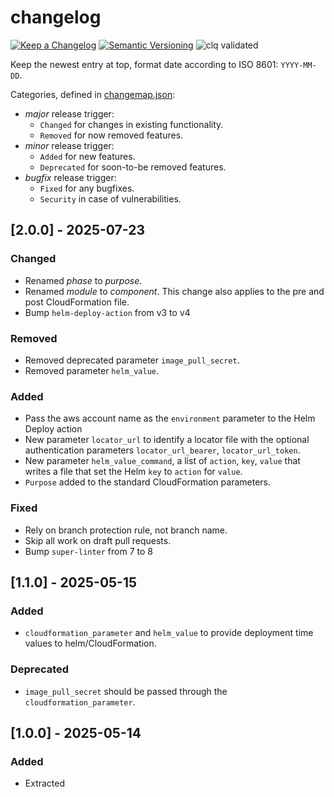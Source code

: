 # changelog

[![Keep a Changelog](https://img.shields.io/badge/Keep%20a%20Changelog-1.0.0-informational)](https://keepachangelog.com/en/1.0.0/)
[![Semantic Versioning](https://img.shields.io/badge/Semantic%20Versioning-2.0.0-informational)](https://semver.org/spec/v2.0.0.html)
![clq validated](https://img.shields.io/badge/clq-validated-success)

Keep the newest entry at top, format date according to ISO 8601: `YYYY-MM-DD`.

Categories, defined in [changemap.json](.github/clq/changemap.json):

- *major* release trigger:
  - `Changed` for changes in existing functionality.
  - `Removed` for now removed features.
- *minor* release trigger:
  - `Added` for new features.
  - `Deprecated` for soon-to-be removed features.
- *bugfix* release trigger:
  - `Fixed` for any bugfixes.
  - `Security` in case of vulnerabilities.

## [2.0.0] - 2025-07-23

### Changed

- Renamed *phase* to *purpose*.
- Renamed *module* to *component*. This change also applies to the pre and post CloudFormation file.
- Bump `helm-deploy-action` from v3 to v4

### Removed

- Removed deprecated parameter `image_pull_secret`.
- Removed parameter `helm_value`.

### Added

- Pass the aws account name as the `environment` parameter to the Helm Deploy action
- New parameter `locator_url` to identify a locator file with the optional authentication parameters `locator_url_bearer`, `locator_url_token`.
- New parameter `helm_value_command`, a list of `action`, `key`, `value` that writes a file that set the Helm `key` to `action` for `value`.
- `Purpose` added to the standard CloudFormation parameters.

### Fixed

- Rely on branch protection rule, not branch name.
- Skip all work on draft pull requests.
- Bump `super-linter` from 7 to 8

## [1.1.0] - 2025-05-15

### Added

- `cloudformation_parameter` and `helm_value` to provide deployment time values to helm/CloudFormation.

### Deprecated

- `image_pull_secret` should be passed through the `cloudformation_parameter`.

## [1.0.0] - 2025-05-14

### Added

- Extracted
